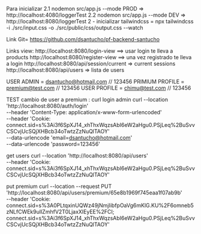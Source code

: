 Para inicializar 
2.1 nodemon src/app.js --mode PROD => http://localhost:4080/loggerTest
2.2 nodemon src/app.js --mode DEV  => http://localhost:8080/loggerTest
2 - inicializar tailwindcss = npx tailwindcss -i ./src/input.css -o ./src/public/css/output.css --watch


Link Git= https://github.com/dsantucho/pf-backend-santucho



Links view:
http://localhost:8080/login-view ==> usar login te lleva a products
http://localhost:8080/register-view ==> una vez registrado te lleva a login
http://localhost:8080/api/session/current => current sessions
http://localhost:8080/api/users => lista de users

USER ADMIN = dsantucho@hotmail.com // 123456
PRIMIUM PROFILE = premium@test.com // 123456
USER PROFILE = chimu@test.com // 123456

TEST cambio de user a premium : 
curl login admin
curl --location 'http://localhost:8080/auth/login' \
--header 'Content-Type: application/x-www-form-urlencoded' \
--header 'Cookie: connect.sid=s%3Ai3f6SpXJ14_xhThxWqzsAbI6eW2aHgu0.PSjLeq%2BuSvvCSCvjUcSQjXHBcb34oTwtzZzNuQlTAOY' \
--data-urlencode 'email=dsantucho@hotmail.com' \
--data-urlencode 'password=123456'

get users 
curl --location 'http://localhost:8080/api/users' \
--header 'Cookie: connect.sid=s%3Ai3f6SpXJ14_xhThxWqzsAbI6eW2aHgu0.PSjLeq%2BuSvvCSCvjUcSQjXHBcb34oTwtzZzNuQlTAOY'

put premium
curl --location --request PUT 'http://localhost:8080/api/users/premium/65e8b1969f745eaa1f07ab9b' \
--header 'Cookie: connect.sid=s%3A0PLtqxinUQWz49jNmjIibfpOaVg6mKlG.KU%2F6omneb5zNLfCWEk9ulIZmhfV2T0LjaxXIEyEE%2FCI; connect.sid=s%3Ai3f6SpXJ14_xhThxWqzsAbI6eW2aHgu0.PSjLeq%2BuSvvCSCvjUcSQjXHBcb34oTwtzZzNuQlTAOY'